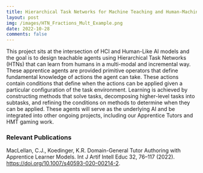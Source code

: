 ```yaml
---
title: Hierarchical Task Networks for Machine Teaching and Human-Machine Teaming
layout: post
img: /images/HTN_Fractions_Mult_Example.png
date: 2022-10-28
comments: false
---
```


This project sits at the intersection of HCI and Human-Like AI models and the goal is to design teachable agents using Hierarchical Task Networks (HTNs) that can learn from humans in a multi-modal and incremental way. These apprentice agents are provided primitive operators that define fundamental knowledge of actions the agent can take. These actions contain conditions that define when the actions can be applied given a particular configuration of the task environment. Learning is achieved by constructing methods that solve tasks, decomposing higher-level tasks into subtasks, and refining the conditions on methods to determine when they can be applied. These agents will serve as the underlying AI and be integrated into other ongoing projects, including our Apprentice Tutors and HMT gaming work.

### Relevant Publications
MacLellan, C.J., Koedinger, K.R. Domain-General Tutor Authoring with Apprentice Learner Models. 
Int J Artif Intell Educ 32, 76–117 (2022). https://doi.org/10.1007/s40593-020-00214-2. 
[<i class="far fa-file-pdf"></i>][domain-general-paper]
[<i class="fab fa-youtube"></i>][domain-general-talk]


[domain-general-paper]: https://1513041.mediaspace.kaltura.com/media/Domain-General+Tutor+Authoring+with+Apprentice+Learner+Models/1_3cr9bwtc
[domain-general-talk]: https://link.springer.com/article/10.1007/s40593-020-00214-2
